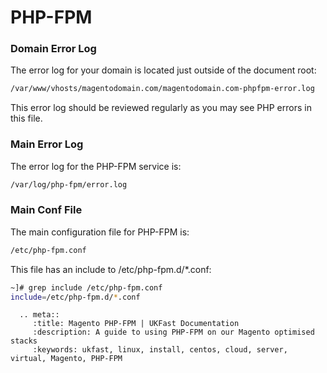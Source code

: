 # PHP-FPM

### Domain Error Log
The error log for your domain is located just outside of the document root:

```bash
/var/www/vhosts/magentodomain.com/magentodomain.com-phpfpm-error.log
```

This error log should be reviewed regularly as you may see PHP errors in this file.

### Main Error Log
The error log for the PHP-FPM service is:

```bash
/var/log/php-fpm/error.log
```

### Main Conf File
The main configuration file for PHP-FPM is:

```bash
/etc/php-fpm.conf
```

This file has an include to /etc/php-fpm.d/*.conf:

```bash
~]# grep include /etc/php-fpm.conf
include=/etc/php-fpm.d/*.conf
```

```eval_rst
  .. meta::
     :title: Magento PHP-FPM | UKFast Documentation
     :description: A guide to using PHP-FPM on our Magento optimised stacks
     :keywords: ukfast, linux, install, centos, cloud, server, virtual, Magento, PHP-FPM

